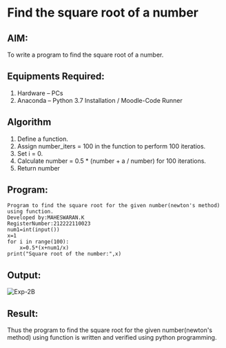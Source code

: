 # Find the square root of a number

## AIM:
To write a program to find the square root of a number.

## Equipments Required:
1. Hardware – PCs
2. Anaconda – Python 3.7 Installation / Moodle-Code Runner

## Algorithm
1. Define a function.
2. Assign number_iters = 100 in the function to perform 100 iteratios.
3. Set i = 0.
4. Calculate  number = 0.5 * (number + a / number) for 100 iterations.
5. Return number

## Program:
```
Program to find the square root for the given number(newton's method) using function.
Developed by:MAHESWARAN.K 
RegisterNumber:212222110023
num1=int(input())
x=1
for i in range(100):
    x=0.5*(x+num1/x)
print("Square root of the number:",x)

```

## Output:

![Exp-2B](https://user-images.githubusercontent.com/119478181/232189978-dcae1277-21a7-4134-8492-b96d13f0154d.png)


## Result:
Thus the program to find the square root for the given number(newton's method) using function is written and verified using python programming.
